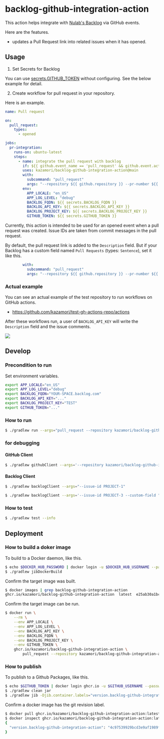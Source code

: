 # backlog-github-integration-action

This action helps integrate with [Nulab's Backlog](https://nulab.com/products/backlog/) via GitHub events.

Here are the features.

* updates a Pull Request link into related issues when it has opened.

## Usage

1. Set Secrets for Backlog

You can use [secrets.GITHUB_TOKEN](https://docs.github.com/en/actions/security-guides/automatic-token-authentication) without configuring. See the below example for detail.

2. Create workflow for pull request in your repository.

Here is an example.

```yml
name: Pull request

on:
  pull_request:
    types:
      - opened

jobs:
  pr-integration:
    runs-on: ubuntu-latest
    steps:
      - name: integrate the pull request with backlog
        if: ${{ github.event_name == 'pull_request' && github.event.action == 'opened' }}
        uses: kazamori/backlog-github-integration-action@main
        with:
          subcommand: "pull_request"
          args: "--repository ${{ github.repository }} --pr-number ${{ github.event.number }}"
        env:
          APP_LOCALE: "en_US"
          APP_LOG_LEVEL: "debug"
          BACKLOG_FQDN: ${{ secrets.BACKLOG_FQDN }}
          BACKLOG_API_KEY: ${{ secrets.BACKLOG_API_KEY }}
          BACKLOG_PROJECT_KEY: ${{ secrets.BACKLOG_PROJECT_KEY }}
          GITHUB_TOKEN: ${{ secrets.GITHUB_TOKEN }}
```

Currently, this action is intended to be used for an opened event when a pull request was created. Issue IDs are taken from commit messages in the pull request.

By default, the pull request link is added to the `Description` field. But if your Backlog has a custom field named `Pull Requests` (types: `Sentence`), set it like this.

```yml
        with:
          subcommand: "pull_request"
          args: "--repository ${{ github.repository }} --pr-number ${{ github.event.number }} --custom-field \"Pull Requests\""
```

### Actual example

You can see an actual example of the test repository to run workflows on GitHub actions.

* https://github.com/kazamori/test-gh-actions-repo/actions

After these workflows run, a user of `BACKLOG_API_KEY` will write the `Description` field and the issue comments.

![](https://github.com/kazamori/backlog-github-integration-action/raw/main/example/pulls/figures/backlog-issue-comments1.png)

## Develop

### Precondition to run

Set environment variables.

```bash
export APP_LOCALE="en_US"
export APP_LOG_LEVEL="debug"
export BACKLOG_FQDN="YOUR-SPACE.backlog.com"
export BACKLOG_API_KEY="..."
export BACKLOG_PROJECT_KEY="TEST"
export GITHUB_TOKEN="..."
```

### How to run

```bash
$ ./gradlew run --args="pull_request --repository kazamori/backlog-github-integration-action --pr-number 1"
```

### for debugging

#### GitHub Client

```bash
$ ./gradlew githubClient --args='--repository kazamori/backlog-github-integration-action --pr-number 1'
```

#### Backlog Client

```bash
$ ./gradlew backlogClient --args="--issue-id PROJECT-1"
```

```bash
$ ./gradlew backlogClient --args='--issue-id PROJECT-3 --custom-field "MyTextField" --issue-comment "* comment from REST API"'
```

### How to test

```bash
$ ./gradlew test --info
```

## Deployment

### How to build a doker image

To build to a Docker daemon, like this.

```bash
$ echo $DOCKER_HUB_PASSWORD | docker login -u $DOCKER_HUB_USERNAME --password-stdin
$ ./gradlew jibDockerBuild
```

Confirm the target image was built.

```bash
$ docker images | grep backlog-github-integration-action
ghcr.io/kazamori/backlog-github-integration-action  latest  e25ab30a1bc0  52 years ago 154MB
```

Confirm the target image can be run.

```bash
$ docker run \
    --rm \
    --env APP_LOCALE \
    --env APP_LOG_LEVEL \
    --env BACKLOG_API_KEY \
    --env BACKLOG_FQDN \
    --env BACKLOG_PROJECT_KEY \
    --env GITHUB_TOKEN \
    ghcr.io/kazamori/backlog-github-integration-action \
        pull_request --repository kazamori/backlog-github-integration-action --pr-number 1
```

### How to publish

To publish to a Github Packages, like this.

```bash
$ echo $GITHUB_TOKEN | docker login ghcr.io -u $GITHUB_USERNAME --password-stdin
$ ./gradlew clean jar
$ ./gradlew jib -Djib.container.labels="version.backlog-github-integration-action=$(git rev-parse HEAD)"
```

Confirm a docker image has the git revision label.

```bash
$ docker pull ghcr.io/kazamori/backlog-github-integration-action:latest
$ docker inspect ghcr.io/kazamori/backlog-github-integration-action:latest | jq '.[].Config.Labels'
{
  "version.backlog-github-integration-action": "4c97539929bcd3e9af1989fe03e6dbc9b3851d3e"
}
```
